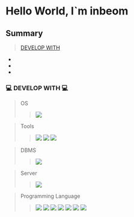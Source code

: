 # Hello World, I`m inbeom

## Summary
> [DEVELOP WITH](#-developwith)
* 
*
*

### 💻 DEVELOP WITH 💻
> OS
>> <img src="https://img.shields.io/badge/WINDOWS10-0078D6?style=for-the-badge&logo=windows&logoColor=white">

> Tools
>> <img src="https://img.shields.io/badge/Eclips-2C2255?style=for-the-badge&logo=eclipse&logoColor=white">
>> <img src="https://img.shields.io/badge/VSC-007ACC?style=for-the-badge&logo=visualstudiocode&logoColor=white">
>> <img src="https://img.shields.io/badge/Spring-6DB33F?style=for-the-badge&logo=Spring&logoColor=white">

> DBMS
>> <img src="https://img.shields.io/badge/oracle-F80000?style=for-the-badge&logo=oracle&logoColor=white">

> Server
>> <img src="https://img.shields.io/badge/apache tomcat-F8DC75?style=for-the-badge&logo=apachetomcat&logoColor=white">

> Programming Language
>> <img src="https://img.shields.io/badge/JAVA-007396?style=for-the-badge&logo=java&logoColor=white">
>> <img src="https://img.shields.io/badge/html-E34F26?style=for-the-badge&logo=html5&logoColor=white">
>> <img src="https://img.shields.io/badge/css-1572B6?style=for-the-badge&logo=css3&logoColor=white">
>> <img src="https://img.shields.io/badge/javascript-F7DF1E?style=for-the-badge&logo=javascript&logoColor=black">
>> <img src="https://img.shields.io/badge/jquery-0769AD?style=for-the-badge&logo=jquery&logoColor=white">
>> <img src="https://img.shields.io/badge/maven-C71A36?style=for-the-badge&logo=apachemaven&logoColor=white">
>> <img src="https://img.shields.io/badge/json-000000?style=for-the-badge&logo=json&logoColor=white">


